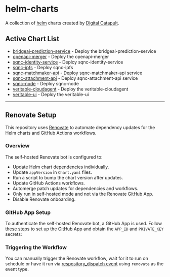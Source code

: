 # helm-charts

A collection of [helm](https://helm.sh) charts created by [Digital Catapult](https://github.com/digicatapult).

## Active Chart List

* [bridgeai-prediction-service](charts/bridgeai-prediction-service/README.md) - Deploy the bridgeai-prediction-service
* [openapi-merger](charts/openapi-merger/README.md) - Deploy the openapi-merger
* [sqnc-identity-service](charts/sqnc-identity-service/README.md) - Deploy sqnc-identity-service
* [sqnc-ipfs](charts/sqnc-ipfs/README.md) - Deploy sqnc-ipfs
* [sqnc-matchmaker-api](charts/sqnc-matchmaker-api/README.md) - Deploy sqnc-matchmaker-api service
* [sqnc-attachment-api](charts/sqnc-attachment-api/README.md) - Deploy sqnc-attachment-api service
* [sqnc-node](charts/sqnc-node/README.md) - Deploy sqnc-node
* [veritable-cloudagent](charts/veritable-cloudagent/README.md) - Deploy the veritable-cloudagent
* [veritable-ui](charts/veritable-ui/README.md) - Deploy the veritable-ui

---

## Renovate Setup

This repository uses [Renovate](https://renovatebot.com/) to automate dependency updates for the Helm charts and GitHub Actions workflows.

### Overview

The self-hosted Renovate bot is configured to:

- Update Helm chart dependencies individually.
- Update `appVersion` in `Chart.yaml` files.
- Run a script to bump the chart version after updates.
- Update GitHub Actions workflows.
- Automerge patch updates for dependencies and workflows.
- Only run in self-hosted mode and not via the Renovate GitHub App.
- Disable Renovate onboarding.

### GitHub App Setup

To authenticate the self-hosted Renovate bot, a GitHub App is used. Follow [these steps](https://docs.renovatebot.com/modules/platform/github/#running-as-a-github-app) to set up the [GitHub App](https://github.com/organizations/digicatapult/settings/apps/) and obtain the `APP_ID` and `PRIVATE_KEY` secrets:

### Triggering the Workflow
  You can manually trigger the Renovate workflow, wait for it to run on schedule or have it run via [respository_dispatch event](https://docs.github.com/en/actions/writing-workflows/choosing-when-your-workflow-runs/events-that-trigger-workflows#repository_dispatch) using `renovate` as the event type.
